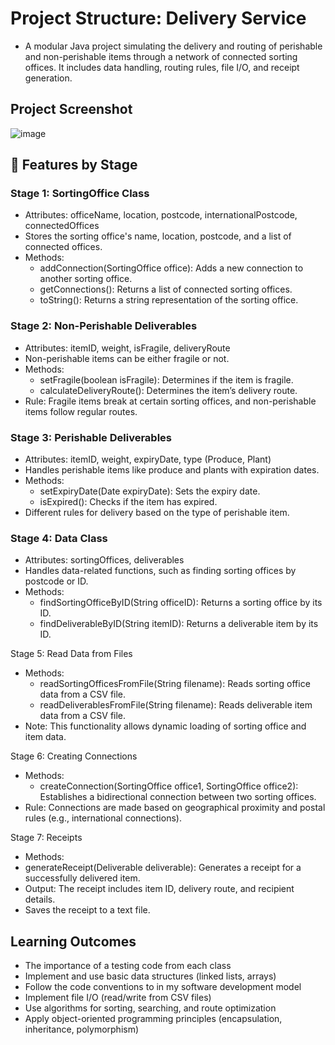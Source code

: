 # Project Structure: Delivery Service
- A modular Java project simulating the delivery and routing of perishable and non-perishable items through a network of connected sorting offices. It includes data handling, routing rules, file I/O, and receipt generation.

## Project Screenshot
![image](https://github.com/user-attachments/assets/819deafb-e35c-418a-b4cc-09bb86a70238)



## 📌 Features by Stage

### Stage 1: SortingOffice Class
- Attributes: officeName, location, postcode, internationalPostcode, connectedOffices
- Stores the sorting office's name, location, postcode, and a list of connected offices.
- Methods:
  -   addConnection(SortingOffice office): Adds a new connection to another sorting office.
  -   getConnections(): Returns a list of connected sorting offices.
  -   toString(): Returns a string representation of the sorting office.

### Stage 2: Non-Perishable Deliverables
- Attributes: itemID, weight, isFragile, deliveryRoute
- Non-perishable items can be either fragile or not.
- Methods:
  - setFragile(boolean isFragile): Determines if the item is fragile.
  - calculateDeliveryRoute(): Determines the item’s delivery route.
- Rule: Fragile items break at certain sorting offices, and non-perishable items follow regular routes.

### Stage 3: Perishable Deliverables
- Attributes: itemID, weight, expiryDate, type (Produce, Plant)
- Handles perishable items like produce and plants with expiration dates.
- Methods:
  - setExpiryDate(Date expiryDate): Sets the expiry date.
  - isExpired(): Checks if the item has expired.
- Different rules for delivery based on the type of perishable item.

### Stage 4: Data Class
- Attributes: sortingOffices, deliverables
- Handles data-related functions, such as finding sorting offices by postcode or ID.
- Methods:
  - findSortingOfficeByID(String officeID): Returns a sorting office by its ID.
  - findDeliverableByID(String itemID): Returns a deliverable item by its ID.

Stage 5: Read Data from Files
- Methods:
  - readSortingOfficesFromFile(String filename): Reads sorting office data from a CSV file.
  - readDeliverablesFromFile(String filename): Reads deliverable item data from a CSV file.
- Note: This functionality allows dynamic loading of sorting office and item data.

Stage 6: Creating Connections
- Methods:
  - createConnection(SortingOffice office1, SortingOffice office2): Establishes a bidirectional connection between two sorting offices.
- Rule: Connections are made based on geographical proximity and postal rules (e.g., international connections).

Stage 7: Receipts
- Methods:
-   generateReceipt(Deliverable deliverable): Generates a receipt for a successfully delivered item.
-   Output: The receipt includes item ID, delivery route, and recipient details.
-   Saves the receipt to a text file.


## Learning Outcomes
- The importance of a testing code from each class
- Implement and use basic data structures (linked lists, arrays)
- Follow the code conventions to in my software development model
- Implement file I/O (read/write from CSV files)
- Use algorithms for sorting, searching, and route optimization
- Apply object-oriented programming principles (encapsulation, inheritance, polymorphism)




